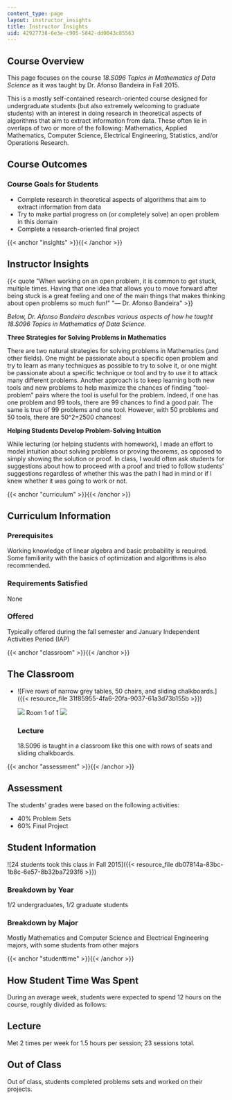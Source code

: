 ```yaml
---
content_type: page
layout: instructor_insights
title: Instructor Insights
uid: 42927738-6e3e-c905-5842-dd0043c85563
---
```


Course Overview
---------------

This page focuses on the course _18.S096 Topics in Mathematics of Data Science_ as it was taught by Dr. Afonso Bandeira in Fall 2015.

This is a mostly self-contained research-oriented course designed for undergraduate students (but also extremely welcoming to graduate students) with an interest in doing research in theoretical aspects of algorithms that aim to extract information from data. These often lie in overlaps of two or more of the following: Mathematics, Applied Mathematics, Computer Science, Electrical Engineering, Statistics, and/or Operations Research.

Course Outcomes
---------------

### Course Goals for Students

*   Complete research in theoretical aspects of algorithms that aim to extract information from data
*   Try to make partial progress on (or completely solve) an open problem in this domain
*   Complete a research-oriented final project

{{< anchor "insights" >}}{{< /anchor >}}

Instructor Insights
-------------------

{{< quote "When working on an open problem, it is common to get stuck, multiple times. Having that one idea that allows you to move forward after being stuck is a great feeling and one of the main things that makes thinking about open problems so much fun!" "— Dr. Afonso Bandeira" >}}

_Below, Dr. Afonso Bandeira describes various aspects of how he taught 18.S096 Topics in Mathematics of Data Science._

**Three Strategies for Solving Problems in Mathematics**

There are two natural strategies for solving problems in Mathematics (and other fields). One might be passionate about a specific open problem and try to learn as many techniques as possible to try to solve it, or one might be passionate about a specific technique or tool and try to use it to attack many different problems. Another approach is to keep learning both new tools and new problems to help maximize the chances of finding "tool-problem" pairs where the tool is useful for the problem. Indeed, if one has one problem and 99 tools, there are 99 chances to find a good pair. The same is true of 99 problems and one tool. However, with 50 problems and 50 tools, there are 50^2=2500 chances!

**Helping Students Develop Problem-Solving Intuition**

While lecturing (or helping students with homework), I made an effort to model intuition about solving problems or proving theorems, as opposed to simply showing the solution or proof. In class, I would often ask students for suggestions about how to proceed with a proof and tried to follow students' suggestions regardless of whether this was the path I had in mind or if I knew whether it was going to work or not.  

{{< anchor "curriculum" >}}{{< /anchor >}}

Curriculum Information
----------------------

### Prerequisites

Working knowledge of linear algebra and basic probability is required. Some familiarity with the basics of optimization and algorithms is also recommended.

### Requirements Satisfied

None

### Offered

Typically offered during the fall semester and January Independent Activities Period (IAP)

{{< anchor "classroom" >}}{{< /anchor >}}

The Classroom
-------------

*   ![Five rows of narrow grey tables, 50 chairs, and sliding chalkboards.]({{< resource_file 31f85955-4fa6-20fa-9037-61a3d73b155b >}})
    
    ![](/images/educator/classroom_prev_dim.png) Room 1 of 1 ![](/images/educator/classroom_next_dim.png)
    
    ### Lecture
    
    18.S096 is taught in a classroom like this one with rows of seats and sliding chalkboards.
    

{{< anchor "assessment" >}}{{< /anchor >}}

Assessment
----------

The students' grades were based on the following activities:

- 40% Problem Sets
- 60% Final Project

Student Information
-------------------

![24 students took this class in Fall 2015]({{< resource_file db07814a-83bc-1b8c-6e57-8b32ba7293f6 >}})

### Breakdown by Year

1/2 undergraduates, 1/2 graduate students 

### Breakdown by Major

Mostly Mathematics and Computer Science and Electrical Engineering majors, with some students from other majors

{{< anchor "studenttime" >}}{{< /anchor >}}

How Student Time Was Spent
--------------------------

During an average week, students were expected to spend 12 hours on the course, roughly divided as follows:

Lecture
-------

Met 2 times per week for 1.5 hours per session; 23 sessions total.

Out of Class
------------

Out of class, students completed problems sets and worked on their projects.